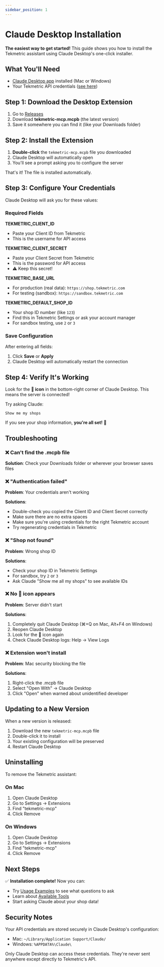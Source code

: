 ```yaml
---
sidebar_position: 1
---
```


# Claude Desktop Installation

**The easiest way to get started!** This guide shows you how to install the Tekmetric assistant using Claude Desktop's one-click installer.

## What You'll Need

- [Claude Desktop app](https://claude.ai/download) installed (Mac or Windows)
- Your Tekmetric API credentials ([see here](../installation/index.md#tekmetric-api-credentials))

## Step 1: Download the Desktop Extension

1. Go to [Releases](https://github.com/beetlebugorg/tekmetric-mcp/releases)
2. Download **tekmetric-mcp.mcpb** (the latest version)
3. Save it somewhere you can find it (like your Downloads folder)

## Step 2: Install the Extension

1. **Double-click** the `tekmetric-mcp.mcpb` file you downloaded
2. Claude Desktop will automatically open
3. You'll see a prompt asking you to configure the server

That's it! The file is installed automatically.

## Step 3: Configure Your Credentials

Claude Desktop will ask you for these values:

### Required Fields

**TEKMETRIC_CLIENT_ID**
- Paste your Client ID from Tekmetric
- This is the username for API access

**TEKMETRIC_CLIENT_SECRET**
- Paste your Client Secret from Tekmetric
- This is the password for API access
- ⚠️ Keep this secret!

**TEKMETRIC_BASE_URL**
- For production (real data): `https://shop.tekmetric.com`
- For testing (sandbox): `https://sandbox.tekmetric.com`

**TEKMETRIC_DEFAULT_SHOP_ID**
- Your shop ID number (like `123`)
- Find this in Tekmetric Settings or ask your account manager
- For sandbox testing, use `2` or `3`

### Save Configuration

After entering all fields:
1. Click **Save** or **Apply**
2. Claude Desktop will automatically restart the connection

## Step 4: Verify It's Working

Look for the **🔌 icon** in the bottom-right corner of Claude Desktop. This means the server is connected!

Try asking Claude:
```
Show me my shops
```

If you see your shop information, **you're all set!** 🎉

## Troubleshooting

### ❌ Can't find the .mcpb file

**Solution**: Check your Downloads folder or wherever your browser saves files

### ❌ "Authentication failed"

**Problem**: Your credentials aren't working

**Solutions**:
- Double-check you copied the Client ID and Client Secret correctly
- Make sure there are no extra spaces
- Make sure you're using credentials for the right Tekmetric account
- Try regenerating credentials in Tekmetric

### ❌ "Shop not found"

**Problem**: Wrong shop ID

**Solutions**:
- Check your shop ID in Tekmetric Settings
- For sandbox, try `2` or `3`
- Ask Claude "Show me all my shops" to see available IDs

### ❌ No 🔌 icon appears

**Problem**: Server didn't start

**Solutions**:
1. Completely quit Claude Desktop (⌘+Q on Mac, Alt+F4 on Windows)
2. Reopen Claude Desktop
3. Look for the 🔌 icon again
4. Check Claude Desktop logs: Help → View Logs

### ❌ Extension won't install

**Problem**: Mac security blocking the file

**Solutions**:
1. Right-click the .mcpb file
2. Select "Open With" → Claude Desktop
3. Click "Open" when warned about unidentified developer

## Updating to a New Version

When a new version is released:

1. Download the new `tekmetric-mcp.mcpb` file
2. Double-click it to install
3. Your existing configuration will be preserved
4. Restart Claude Desktop

## Uninstalling

To remove the Tekmetric assistant:

### On Mac

1. Open Claude Desktop
2. Go to Settings → Extensions
3. Find "tekmetric-mcp"
4. Click Remove

### On Windows

1. Open Claude Desktop
2. Go to Settings → Extensions
3. Find "tekmetric-mcp"
4. Click Remove

## Next Steps

✅ **Installation complete!** Now you can:

- Try [Usage Examples](../examples/index.md) to see what questions to ask
- Learn about [Available Tools](../tools/index.md)
- Start asking Claude about your shop data!

## Security Notes

Your API credentials are stored securely in Claude Desktop's configuration:
- Mac: `~/Library/Application Support/Claude/`
- Windows: `%APPDATA%\Claude\`

Only Claude Desktop can access these credentials. They're never sent anywhere except directly to Tekmetric's API.
